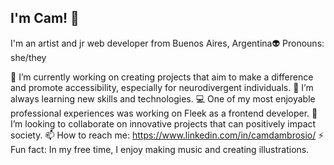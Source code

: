 ## I'm Cam! 👋

I'm an artist and jr web developer from Buenos Aires, Argentina👽
Pronouns: she/they

🔭 I’m currently working on creating projects that aim to make a difference and promote accessibility, especially for neurodivergent individuals.
🌱 I’m always learning new skills and technologies.
💻 One of my most enjoyable professional experiences was working on Fleek as a frontend developer.
👯 I’m looking to collaborate on innovative projects that can positively impact society.
📫 How to reach me: https://www.linkedin.com/in/camdambrosio/
⚡ Fun fact: In my free time, I enjoy making music and creating illustrations. 
<!--
**camdd/camdd** is a ✨ _special_ ✨ repository because its `README.md` (this file) appears on your GitHub profile.

Here are some ideas to get you started:

- 🔭 I’m currently working on ...
- 🌱 I’m currently learning ...
- 👯 I’m looking to collaborate on ...
- 🤔 I’m looking for help with ...
- 💬 Ask me about ...
- 📫 How to reach me: ...
- 😄 Pronouns: ...
- ⚡ Fun fact: ...
-->
